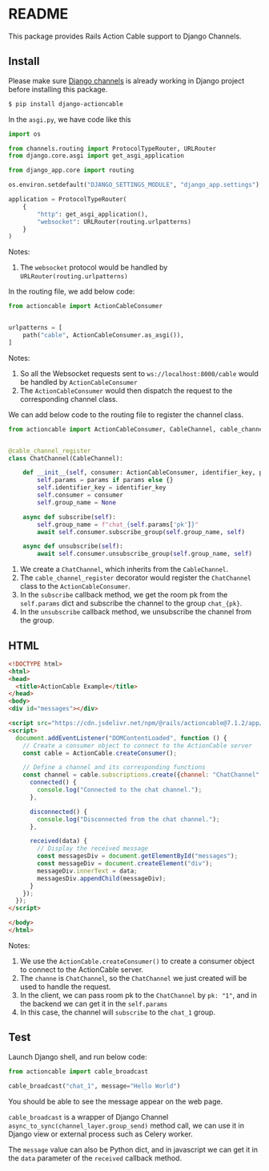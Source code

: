 # README

This package provides Rails Action Cable support to Django Channels.

## Install

Please make sure [Django channels](https://channels.readthedocs.io/) is already working in Django project before installing this package.

```bash
$ pip install django-actioncable
```

In the `asgi.py`, we have code like this

```python
import os

from channels.routing import ProtocolTypeRouter, URLRouter
from django.core.asgi import get_asgi_application

from django_app.core import routing

os.environ.setdefault("DJANGO_SETTINGS_MODULE", "django_app.settings")

application = ProtocolTypeRouter(
    {
        "http": get_asgi_application(), 
        "websocket": URLRouter(routing.urlpatterns)
    }
)
```

Notes:

1. The `websocket` protocol would be handled by `URLRouter(routing.urlpatterns)`

In the routing file, we add below code:

```python
from actioncable import ActionCableConsumer


urlpatterns = [
    path("cable", ActionCableConsumer.as_asgi()),
]
```

Notes:

1. So all the Websocket requests sent to `ws://localhost:8000/cable` would be handled by `ActionCableConsumer`
2. The `ActionCableConsumer` would then dispatch the request to the corresponding channel class.

We can add below code to the routing file to register the channel class.

```python
from actioncable import ActionCableConsumer, CableChannel, cable_channel_register


@cable_channel_register
class ChatChannel(CableChannel):

    def __init__(self, consumer: ActionCableConsumer, identifier_key, params=None):
        self.params = params if params else {}
        self.identifier_key = identifier_key
        self.consumer = consumer
        self.group_name = None

    async def subscribe(self):
        self.group_name = f"chat_{self.params['pk']}"
        await self.consumer.subscribe_group(self.group_name, self)

    async def unsubscribe(self):
        await self.consumer.unsubscribe_group(self.group_name, self)
```

1. We create a `ChatChannel`, which inherits from the `CableChannel`. 
2. The `cable_channel_register` decorator would register the `ChatChannel` class to the `ActionCableConsumer`.
3. In the `subscribe` callback method, we get the room pk from the `self.params` dict and subscribe the channel to the group `chat_{pk}`. 
4. In the `unsubscribe` callback method, we unsubscribe the channel from the group.

## HTML

```html
<!DOCTYPE html>
<html>
<head>
  <title>ActionCable Example</title>
</head>
<body>
<div id="messages"></div>

<script src="https://cdn.jsdelivr.net/npm/@rails/actioncable@7.1.2/app/assets/javascripts/actioncable.js"></script>
<script>
  document.addEventListener("DOMContentLoaded", function () {
    // Create a consumer object to connect to the ActionCable server
    const cable = ActionCable.createConsumer();

    // Define a channel and its corresponding functions
    const channel = cable.subscriptions.create({channel: "ChatChannel", pk: "1"}, {
      connected() {
        console.log("Connected to the chat channel.");
      },

      disconnected() {
        console.log("Disconnected from the chat channel.");
      },

      received(data) {
        // Display the received message
        const messagesDiv = document.getElementById("messages");
        const messageDiv = document.createElement("div");
        messageDiv.innerText = data;
        messagesDiv.appendChild(messageDiv);
      }
    });
  });
</script>

</body>
</html>
```

Notes:

1. We use the `ActionCable.createConsumer()` to create a consumer object to connect to the ActionCable server.
2. The `channe` is `ChatChannel`, so the `ChatChannel` we just created will be used to handle the request.
3. In the client, we can pass room pk to the `ChatChannel` by `pk: "1"`, and in the backend we can get it in the `self.params`
4. In this case, the channel will `subscribe` to the `chat_1` group.

## Test

Launch Django shell, and run below code:

```python
from actioncable import cable_broadcast

cable_broadcast("chat_1", message="Hello World")
```

You should be able to see the message appear on the web page.

`cable_broadcast` is a wrapper of Django Channel `async_to_sync(channel_layer.group_send)` method call, we can use it in Django view or external process such as Celery worker.

The `message` value can also be Python dict, and in javascript we can get it in the `data` parameter of the `received` callback method.
